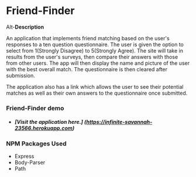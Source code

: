 # **Friend-Finder**


Alt-**Description**

An application that implements friend matching based on the user's responses to a ten question questionnaire. The user is given the option to select from 1(Strongly Disagree) to 5(Strongly Agree). The site will take in results from the user's surveys, then compare their answers with those from other users. The app will then display the name and picture of the user with the best overall match. The questionnaire is then cleared after submission. 

The application also has a link which allows the user to see their potential matches as well as their own answers to the questionnaire once submitted.


### Friend-Finder demo

* ##### [Visit the application here.] (https://infinite-savannah-23566.herokuapp.com)


### NPM Packages Used

* Express
* Body-Parser
* Path
